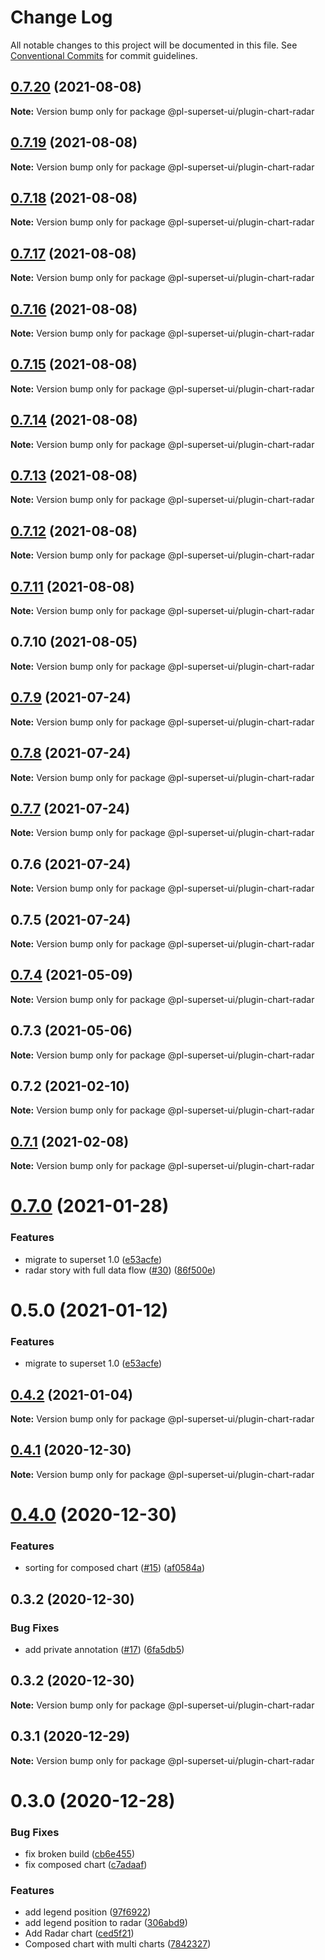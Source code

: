 # Change Log

All notable changes to this project will be documented in this file.
See [Conventional Commits](https://conventionalcommits.org) for commit guidelines.

## [0.7.20](https://github.com/behnamkvl/pl-superset-ui/compare/@pl-superset-ui/plugin-chart-radar@0.7.19...@pl-superset-ui/plugin-chart-radar@0.7.20) (2021-08-08)

**Note:** Version bump only for package @pl-superset-ui/plugin-chart-radar





## [0.7.19](https://github.com/behnamkvl/pl-superset-ui/compare/@pl-superset-ui/plugin-chart-radar@0.7.18...@pl-superset-ui/plugin-chart-radar@0.7.19) (2021-08-08)

**Note:** Version bump only for package @pl-superset-ui/plugin-chart-radar





## [0.7.18](https://github.com/behnamkvl/pl-superset-ui/compare/@pl-superset-ui/plugin-chart-radar@0.7.17...@pl-superset-ui/plugin-chart-radar@0.7.18) (2021-08-08)

**Note:** Version bump only for package @pl-superset-ui/plugin-chart-radar





## [0.7.17](https://github.com/behnamkvl/pl-superset-ui/compare/@pl-superset-ui/plugin-chart-radar@0.7.16...@pl-superset-ui/plugin-chart-radar@0.7.17) (2021-08-08)

**Note:** Version bump only for package @pl-superset-ui/plugin-chart-radar





## [0.7.16](https://github.com/behnamkvl/pl-superset-ui/compare/@pl-superset-ui/plugin-chart-radar@0.7.15...@pl-superset-ui/plugin-chart-radar@0.7.16) (2021-08-08)

**Note:** Version bump only for package @pl-superset-ui/plugin-chart-radar





## [0.7.15](https://github.com/behnamkvl/pl-superset-ui/compare/@pl-superset-ui/plugin-chart-radar@0.7.14...@pl-superset-ui/plugin-chart-radar@0.7.15) (2021-08-08)

**Note:** Version bump only for package @pl-superset-ui/plugin-chart-radar





## [0.7.14](https://github.com/behnamkvl/pl-superset-ui/compare/@pl-superset-ui/plugin-chart-radar@0.7.13...@pl-superset-ui/plugin-chart-radar@0.7.14) (2021-08-08)

**Note:** Version bump only for package @pl-superset-ui/plugin-chart-radar





## [0.7.13](https://github.com/behnamkvl/pl-superset-ui/compare/@pl-superset-ui/plugin-chart-radar@0.7.12...@pl-superset-ui/plugin-chart-radar@0.7.13) (2021-08-08)

**Note:** Version bump only for package @pl-superset-ui/plugin-chart-radar





## [0.7.12](https://github.com/behnamkvl/pl-superset-ui/compare/@pl-superset-ui/plugin-chart-radar@0.7.11...@pl-superset-ui/plugin-chart-radar@0.7.12) (2021-08-08)

**Note:** Version bump only for package @pl-superset-ui/plugin-chart-radar





## [0.7.11](https://github.com/behnamkvl/pl-superset-ui/compare/@pl-superset-ui/plugin-chart-radar@0.7.10...@pl-superset-ui/plugin-chart-radar@0.7.11) (2021-08-08)

**Note:** Version bump only for package @pl-superset-ui/plugin-chart-radar





## 0.7.10 (2021-08-05)

**Note:** Version bump only for package @pl-superset-ui/plugin-chart-radar





## [0.7.9](https://github.com/behnamkvl/pl-superset-ui/compare/@pl-superset-ui/plugin-chart-radar@0.7.8...@pl-superset-ui/plugin-chart-radar@0.7.9) (2021-07-24)

**Note:** Version bump only for package @pl-superset-ui/plugin-chart-radar





## [0.7.8](https://github.com/behnamkvl/pl-superset-ui/compare/@pl-superset-ui/plugin-chart-radar@0.7.7...@pl-superset-ui/plugin-chart-radar@0.7.8) (2021-07-24)

**Note:** Version bump only for package @pl-superset-ui/plugin-chart-radar





## [0.7.7](https://github.com/behnamkvl/pl-superset-ui/compare/@pl-superset-ui/plugin-chart-radar@0.7.6...@pl-superset-ui/plugin-chart-radar@0.7.7) (2021-07-24)

**Note:** Version bump only for package @pl-superset-ui/plugin-chart-radar





## 0.7.6 (2021-07-24)

**Note:** Version bump only for package @pl-superset-ui/plugin-chart-radar





## 0.7.5 (2021-07-24)

**Note:** Version bump only for package @pl-superset-ui/plugin-chart-radar





## [0.7.4](https://github.com/behnamkvl/pl-superset-ui/compare/@pl-superset-ui/plugin-chart-radar@0.7.3...@pl-superset-ui/plugin-chart-radar@0.7.4) (2021-05-09)

**Note:** Version bump only for package @pl-superset-ui/plugin-chart-radar





## 0.7.3 (2021-05-06)

**Note:** Version bump only for package @pl-superset-ui/plugin-chart-radar





## 0.7.2 (2021-02-10)

**Note:** Version bump only for package @pl-superset-ui/plugin-chart-radar





## [0.7.1](https://github.com/behnamkvl/pl-superset-ui/compare/@pl-superset-ui/plugin-chart-radar@0.7.0...@pl-superset-ui/plugin-chart-radar@0.7.1) (2021-02-08)

**Note:** Version bump only for package @pl-superset-ui/plugin-chart-radar





# [0.7.0](https://github.com/behnamkvl/pl-superset-ui/compare/@pl-superset-ui/plugin-chart-radar@0.5.0...@pl-superset-ui/plugin-chart-radar@0.7.0) (2021-01-28)


### Features

* migrate to superset 1.0 ([e53acfe](https://github.com/behnamkvl/pl-superset-ui/commit/e53acfed93ee1f39fcd8a63b065b284ab513b692))
* radar story with full data flow ([#30](https://github.com/behnamkvl/pl-superset-ui/issues/30)) ([86f500e](https://github.com/behnamkvl/pl-superset-ui/commit/86f500ee3b59c90c564ca9a5eb6a5266eb10bbcb))





# 0.5.0 (2021-01-12)


### Features

* migrate to superset 1.0 ([e53acfe](https://github.com/behnamkvl/pl-superset-ui/commit/e53acfed93ee1f39fcd8a63b065b284ab513b692))





## [0.4.2](https://github.com/behnamkvl/pl-superset-ui/compare/@pl-superset-ui/plugin-chart-radar@0.4.1...@pl-superset-ui/plugin-chart-radar@0.4.2) (2021-01-04)

**Note:** Version bump only for package @pl-superset-ui/plugin-chart-radar





## [0.4.1](https://github.com/behnamkvl/pl-superset-ui/compare/@pl-superset-ui/plugin-chart-radar@0.4.0...@pl-superset-ui/plugin-chart-radar@0.4.1) (2020-12-30)

**Note:** Version bump only for package @pl-superset-ui/plugin-chart-radar





# [0.4.0](https://github.com/behnamkvl/pl-superset-ui/compare/@pl-superset-ui/plugin-chart-radar@0.3.2...@pl-superset-ui/plugin-chart-radar@0.4.0) (2020-12-30)


### Features

* sorting for composed chart ([#15](https://github.com/behnamkvl/pl-superset-ui/issues/15)) ([af0584a](https://github.com/behnamkvl/pl-superset-ui/commit/af0584af5b2108fabdb2c6c0fa0654a5a556fbd1))





## 0.3.2 (2020-12-30)


### Bug Fixes

* add private annotation ([#17](https://github.com/behnamkvl/pl-superset-ui/issues/17)) ([6fa5db5](https://github.com/behnamkvl/pl-superset-ui/commit/6fa5db5cff10792d6f14eb82f30067c8dc3e2c71))





## 0.3.2 (2020-12-30)

**Note:** Version bump only for package @pl-superset-ui/plugin-chart-radar





## 0.3.1 (2020-12-29)

**Note:** Version bump only for package @pl-superset-ui/plugin-chart-radar





# 0.3.0 (2020-12-28)


### Bug Fixes

* fix broken build ([cb6e455](https://github.com/behnamkvl/pl-superset-ui/commit/cb6e4558f133667d6ee184c9f2c4bb24aae22e0c))
* fix composed chart ([c7adaaf](https://github.com/behnamkvl/pl-superset-ui/commit/c7adaafada43133b01fdc0bcf861c29a6b5562bf))


### Features

* add legend position ([97f6922](https://github.com/behnamkvl/pl-superset-ui/commit/97f692268c91754ca3f49d1d25c5b3ae298f7670))
* add legend position to radar ([306abd9](https://github.com/behnamkvl/pl-superset-ui/commit/306abd91596c3eb6eb4e692d7d0a99b93f6e6548))
* Add Radar chart ([ced5f21](https://github.com/behnamkvl/pl-superset-ui/commit/ced5f2185ddfec2003d0b88b42c075beea0f0cb2))
* Composed chart with multi charts ([7842327](https://github.com/behnamkvl/pl-superset-ui/commit/784232758f4109e484f3052b45445f16c470d53a))
